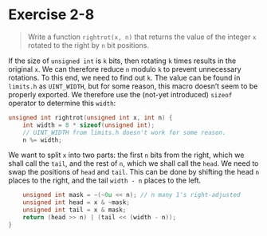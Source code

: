 # Exercise 2-8

> Write a function `rightrot(x, n)` that returns the value of the integer `x` rotated to the right by `n` bit positions.



If the size of `unsigned int` is `k` bits, then rotating `k` times results in the original `x`.
We can therefore reduce `n` modulo `k` to prevent unnecessary rotations.
To this end, we need to find out `k`.
The value can be found in `limits.h` as `UINT_WIDTH`, but for some reason, this macro doesn’t seem to be properly exported.
We therefore use the (not-yet introduced) `sizeof` operator to determine this `width`:
```c
unsigned int rightrot(unsigned int x, int n) {
	int width = 8 * sizeof(unsigned int);
	// UINT_WIDTH from limits.h doesn't work for some reason.
	n %= width;
```
We want to split `x` into two parts: the first `n` bits from the right, which we shall call the `tail`, and the rest of `n`, which we shall call the `head`.
We need to swap the positions of `head` and `tail`.
This can be done by shifting the head `n` places to the right, and the tail `width - n` places to the left.
```c
	unsigned int mask = ~(~0u << n); // n many 1's right-adjusted
	unsigned int head = x & ~mask;
	unsigned int tail = x & mask;
	return (head >> n) | (tail << (width - n));
}
```
